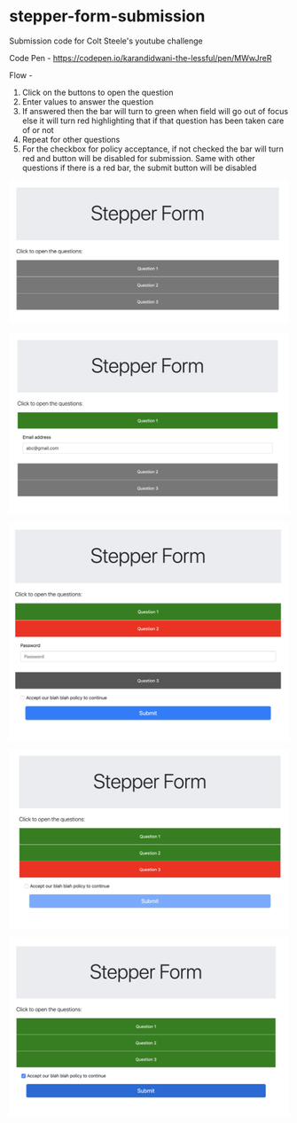 # stepper-form-submission
Submission code for Colt Steele's youtube challenge

Code Pen - https://codepen.io/karandidwani-the-lessful/pen/MWwJreR

Flow - 
1. Click on the buttons to open the question 
2. Enter values to answer the question 
3. If answered then the bar will turn to green when field will go out of focus else it will turn red highlighting that if that question has been taken care of or not 
4. Repeat for other questions 
5. For the checkbox for policy acceptance, if not checked the bar will turn red and button will be disabled for submission. Same with other questions if there is a red bar, the submit button will be disabled

![Screenshot for default page on page load](https://github.com/karandidwani/stepper-form-submission/blob/master/screenshots/Screen%20Shot%202020-02-24%20at%2011.28.48%20AM.png)

![On opening question and answering](https://github.com/karandidwani/stepper-form-submission/blob/master/screenshots/Screen%20Shot%202020-02-24%20at%2011.29.05%20AM.png)

![On leaving values blank for a question](https://github.com/karandidwani/stepper-form-submission/blob/master/screenshots/Screen%20Shot%202020-02-24%20at%2011.29.26%20AM.png)

![On accepting the policy, the button is disabled](https://github.com/karandidwani/stepper-form-submission/blob/master/screenshots/Screen%20Shot%202020-02-24%20at%2011.29.47%20AM.png)

![When life is good](https://github.com/karandidwani/stepper-form-submission/blob/master/screenshots/Screen%20Shot%202020-02-24%20at%2011.29.55%20AM.png)
